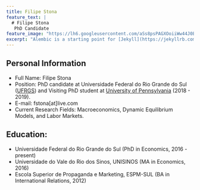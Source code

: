 ```yaml
---
title: Filipe Stona
feature_text: |
  # Filipe Stona
   PhD Candidate
feature_image: "https://lh6.googleusercontent.com/aSs8psPAGXOoiiWw44J0E7AMRoYyFOFfjZ4jd2GYEwcq6kwyKKU3B4dMnWgBWfse3HoRF-beiw=w16383"
excerpt: "Alembic is a starting point for [Jekyll](https://jekyllrb.com/) projects. Rather than starting from scratch, this boilerplate is designed to get the ball rolling immediately. Install it, configure it, tweak it, push it."
---
```


## Personal Information

- Full Name: Filipe Stona
- Position: PhD candidate at Universidade Federal do Rio Grande do Sul ([UFRGS](https://www.ufrgs.br/ppge/)) and Visiting PhD student at [University of Pennsylvania](https://economics.sas.upenn.edu) (2018 - 2019).
- E-mail: fstona[at]live.com
- Current Research Fields: Macroeconomics, Dynamic Equilibrium Models, and Labor Markets.

## Education:
- Universidade Federal do Rio Grande do Sul (PhD in Economics, 2016 - present)
- Universidade do Vale do Rio dos Sinos, UNISINOS (MA in Economics, 2016)
- Escola Superior de Propaganda e Marketing, ESPM-SUL (BA in International Relations, 2012)
